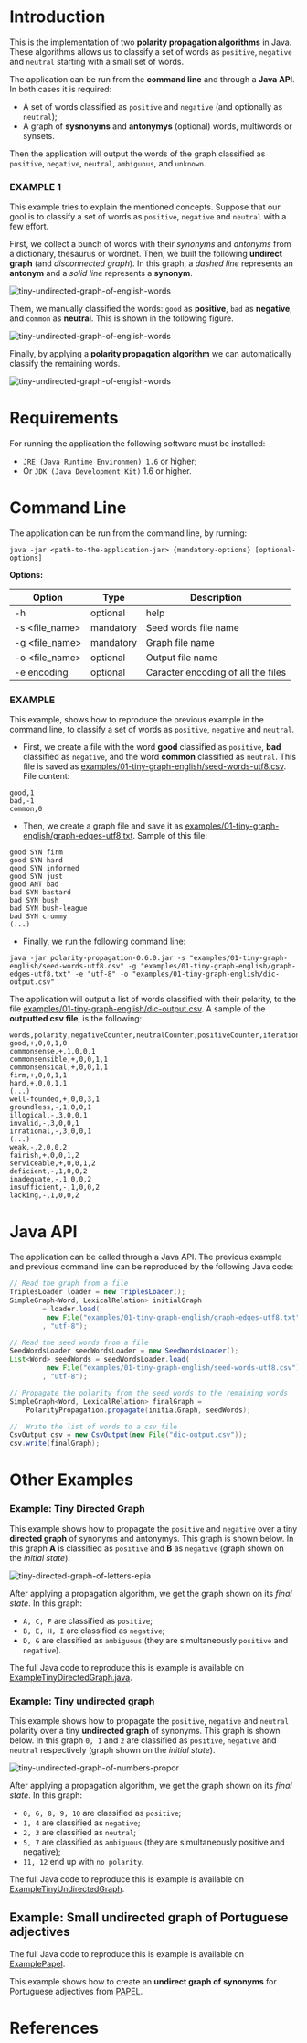# Introduction

This is the implementation of two **polarity propagation algorithms** in Java. 
These algorithms allows us to classify a set of words as `positive`, `negative`
and `neutral` starting with a small set of words.

The application can be run from the **command line** and through a **Java API**.
In both cases it is required:

- A set of words classified as `positive` and `negative` (and optionally as `neutral`);
- A graph of **sysnonyms** and **antonymys** (optional) words, multiwords or synsets.

Then the application will output the words of the graph classified as `positive`, 
`negative`, `neutral`, `ambiguous`, and `unknown`.

### EXAMPLE 1

This example tries to explain the mentioned concepts. Suppose that our gool is 
to classify a set of words as `positive`, `negative` and `neutral` with a few effort.

First, we collect a bunch of words with their *synonyms* and *antonyms* from a 
dictionary, thesaurus or wordnet. Then, we built the following **undirect graph**
(and *disconnected graph*).
In this graph, a *dashed line* represents an **antonym** and a *solid line*
represents a **synonym**. 

![tiny-undirected-graph-of-english-words](/test-resources/figures/ex01-undirected-graph-state-01.png)

Them, we manually classified the words: `good` as **positive**, `bad` as **negative**, 
and `common` as **neutral**. This is shown in the following figure.

![tiny-undirected-graph-of-english-words](/test-resources/figures/ex01-undirected-graph-state-02.png)

Finally, by applying a **polarity propagation algorithm** we can automatically 
classify the remaining words.

![tiny-undirected-graph-of-english-words](/test-resources/figures/ex01-undirected-graph-state-03.png)

# Requirements

For running the application the following software must be installed:
- `JRE (Java Runtime Environmen) 1.6` or higher;
- Or `JDK (Java Development Kit)` 1.6 or higher.

# Command Line

The application can be run from the command line, by running:

```
java -jar <path-to-the-application-jar> {mandatory-options} [optional-options]
```

**Options:**

| Option         | Type 	  | Description
| -------------- | ---------- | -----------
| -h             | optional   | help
| -s &lt;file_name&gt; | mandatory  | Seed words file name
| -g &lt;file_name&gt; | mandatory  | Graph file name
| -o &lt;file_name&gt; | optional   | Output file name
| -e encoding    | optional   | Caracter encoding of all the files

### EXAMPLE

This example, shows how to reproduce the previous example in the command line, to
classify a set of words as `positive`, `negative` and `neutral`. 

- First, we create a file with the word **good** classified as `positive`, **bad** 
classified as `negative`, and the word **common** classified as `neutral`. 
This file is saved as [examples/01-tiny-graph-english/seed-words-utf8.csv](examples/01-tiny-graph-english/seed-words-utf8.csv).
File content:

```
good,1
bad,-1
common,0
```

- Then, we create a graph file and save it as [examples/01-tiny-graph-english/graph-edges-utf8.txt](examples/01-tiny-graph-english/graph-edges-utf8.txt). 
Sample of this file:

```
good SYN firm
good SYN hard
good SYN informed
good SYN just
good ANT bad
bad SYN bastard
bad SYN bush
bad SYN bush-league
bad SYN crummy
(...)
```

- Finally, we run the following command line:

```
java -jar polarity-propagation-0.6.0.jar -s "examples/01-tiny-graph-english/seed-words-utf8.csv" -g "examples/01-tiny-graph-english/graph-edges-utf8.txt" -e "utf-8" -o "examples/01-tiny-graph-english/dic-output.csv"
```

The application will output a list of words classified with their polarity, 
to the file [examples/01-tiny-graph-english/dic-output.csv](examples/01-tiny-graph-english/dic-output.csv). 
A sample of the **outputted csv file**, is the following:

```
words,polarity,negativeCounter,neutralCounter,positiveCounter,iteration
good,+,0,0,1,0
commonsense,+,1,0,0,1
commonsensible,+,0,0,1,1
commonsensical,+,0,0,1,1
firm,+,0,0,1,1
hard,+,0,0,1,1
(...)
well-founded,+,0,0,3,1
groundless,-,1,0,0,1
illogical,-,3,0,0,1
invalid,-,3,0,0,1
irrational,-,3,0,0,1
(...)
weak,-,2,0,0,2
fairish,+,0,0,1,2
serviceable,+,0,0,1,2
deficient,-,1,0,0,2
inadequate,-,1,0,0,2
insufficient,-,1,0,0,2
lacking,-,1,0,0,2
```

# Java API

The application can be called through a Java API. The previous example and previous
command line can be reproduced by the following Java code:

```java
// Read the graph from a file
TriplesLoader loader = new TriplesLoader();
SimpleGraph<Word, LexicalRelation> initialGraph 
		= loader.load(
		 new File("examples/01-tiny-graph-english/graph-edges-utf8.txt")
		, "utf-8");

// Read the seed words from a file
SeedWordsLoader seedWordsLoader = new SeedWordsLoader(); 
List<Word> seedWords = seedWordsLoader.load(
		 new File("examples/01-tiny-graph-english/seed-words-utf8.csv")
		, "utf-8");

// Propagate the polarity from the seed words to the remaining words
SimpleGraph<Word, LexicalRelation> finalGraph = 
	PolarityPropagation.propagate(initialGraph, seedWords);

//	Write the list of words to a csv file
CsvOutput csv = new CsvOutput(new File("dic-output.csv"));
csv.write(finalGraph);          
```

# Other Examples

### Example: Tiny Directed Graph 

This example shows how to propagate the `positive` and `negative` over a tiny 
**directed graph** of synonyms and antonymys. This graph is shown below. In this
graph **A** is classified as `positive` and **B** as `negative` (graph shown on the *initial state*).

![tiny-directed-graph-of-letters-epia](/test-resources/figures/tiny-directed-graph-of-letters-epia.png)

After applying a propagation algorithm, we get the graph shown on its *final state*.
In this graph:
- `A, C, F` are classified as `positive`;
- `B, E, H, I` are classified as `negative`;
- `D, G` are classified as `ambiguous` (they are simultaneously `positive` and `negative`).

The full Java code to reproduce this is example is available on
[ExampleTinyDirectedGraph.java](src/pt/psantos/phd/polarity/propagation/examples/ExampleTinyDirectedGraph.java#L149).

### Example: Tiny undirected graph

This example shows how to propagate the `positive`, `negative` and `neutral` 
polarity over a tiny **undirected graph** of synonyms. This graph is shown below. 
In this graph `0, 1` and `2` are classified as `positive`, `negative` and `neutral` 
respectively (graph shown on the *initial state*).

![tiny-undirected-graph-of-numbers-propor](/test-resources/figures/tiny-undirected-graph-of-numbers-propor.png)

After applying a propagation algorithm, we get the graph shown on its *final state*.
In this graph:
- `0, 6, 8, 9, 10` are classified as `positive`;
- `1, 4` are classified as `negative`;
- `2, 3` are classified as `neutral`;
- `5, 7` are classified as `ambiguous` (they are simultaneously positive and negative);
- `11, 12` end up with `no polarity`.

The full Java code to reproduce this is example is available on
[ExampleTinyUndirectedGraph](src/pt/psantos/phd/polarity/propagation/examples/ExampleTinyUndirectedGraph.java).

## Example: Small undirected graph of Portuguese adjectives

The full Java code to reproduce this is example is available on
[ExamplePapel](src/pt/psantos/phd/polarity/propagation/examples/ExamplePapel.java).

This example shows how to create an **undirect graph of synonyms** for Portuguese 
adjectives from [PAPEL](http://www.linguateca.pt/PAPEL/).

# References